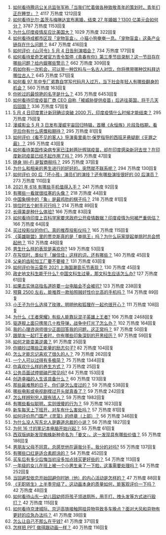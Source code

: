 1. [如何看待腾讯公关总监张军称「当我们忙着做各种致敬青年的策划时，青年们正在睡觉」？](https://www.zhihu.com/question/457759935) 4117 万热度 1212回复
1. [如何看待比尔·盖茨与梅琳达宣布离婚，结束 27 年婚姻？1300 亿美元会如何分？](https://www.zhihu.com/question/457737040) 3787 万热度 1153回复
1. [为什么印度疫情反应比美国大？](https://www.zhihu.com/question/456804640) 1029 万热度 322回复
1. [如何看待成都市区现「宠物盲盒」，小猫小狗奄奄一息。「宠物盲盒」这条产业链存在什么问题？](https://www.zhihu.com/question/457745277) 847 万热度 416回复
1. [如何评价《山河令》5 月 4 日告别演唱会？](https://www.zhihu.com/question/457830518) 734 万热度 177回复
1. [如何看待爱奇艺被官方责令暂停《青春有你》第三季节目录制？这一节目存在哪些问题？给内娱哪些警示？](https://www.zhihu.com/question/457851906) 662 万热度 309回复
1. [假如你有一次机会，可以带一种饮料与一名古人对饮，你将携带哪种饮料拜访哪位古人？](https://www.zhihu.com/question/457665322) 645 万热度 571回复
1. [如何看 97 年中专厂弟靠自学写代码月入过万，当下社会年轻人有哪些翻身的机会？](https://www.zhihu.com/question/457749433) 560 万热度 163回复
1. [你听过的最惊艳的名字是什么？](https://www.zhihu.com/question/265694919) 435 万热度 6453回复
1. [如何看待印度疫苗厂商 CEO 自称「被威胁提供疫苗」后逃往英国，将于几天后回国？](https://www.zhihu.com/question/457628956) 336 万热度 57回复
1. [5 月 4 日印度累计新冠确诊突破 2000 万，印度疫情什么时候才能结束？](https://www.zhihu.com/question/457761447) 295 万热度 75回复
1. [漫威影业 5 月 3 日发布漫威宇宙回归特辑，首曝《永恒族》片段及档期，看完后你有什么感慨和期待？](https://www.zhihu.com/question/457703332) 295 万热度 81回复
1. [如何评价《看不见的客人》导演奥里奥尔·保罗指导的西班牙悬疑剧《无罪之最》？](https://www.zhihu.com/question/453388234) 295 万热度 43回复
1. [如何看待美国传染病专家已注射两针辉瑞疫苗，却在印度感染新冠去世？在印度新冠疫苗已经不起作用了吗？](https://www.zhihu.com/question/457803433) 295 万热度 47回复
1. [随身 Wi-Fi 是智商税吗？](https://www.zhihu.com/question/446103006) 295 万热度 37回复
1. [为什么和相亲的男生进行的好好的，突然就不联系呢？](https://www.zhihu.com/question/455019918) 294 万热度 130回复
1. [如何评价 00 后「坏小孩」演员们的演技？还有哪些演技很好的 00 后演员？](https://www.zhihu.com/question/457684810) 273 万热度 110回复
1. [2021 年 618 有哪些手机值得入手？](https://www.zhihu.com/question/457255298) 241 万热度 92回复
1. [有哪些一看就很哇塞的头像？](https://www.zhihu.com/question/445718825) 218 万热度 44回复
1. [中国象棋中的「象」是最鸡肋的棋子吗？](https://www.zhihu.com/question/39282356) 218 万热度 81回复
1. [排位时五个射手可行吗？](https://www.zhihu.com/question/457347115) 214 万热度 89回复
1. [长得美是种什么体验?](https://www.zhihu.com/question/449683760) 166 万热度 83回复
1. [如何看待印度上百科学家要求政府公开疫情数据？印度疫情为何被严重低估？](https://www.zhihu.com/question/457757785) 166 万热度 64回复
1. [买过投影仪的你们，真的推荐投影仪吗？](https://www.zhihu.com/question/437319206) 165 万热度 115回复
1. [《英雄联盟》里的贾克斯真的是「单挑王」吗？为什么玩家提起单挑时总会想起他？](https://www.zhihu.com/question/457010220) 152 万热度 48回复
1. [男生什么样的表现是喜欢你?](https://www.zhihu.com/question/430805859) 149 万热度 53回复
1. [在写信时，类似于「展信佳」这样的词，还有哪些？](https://www.zhihu.com/question/27590044) 140 万热度 45回复
1. [父亲的齿轮加工厂要不要接？](https://www.zhihu.com/question/450893153) 131 万热度 63回复
1. [如何评价张云雷在 2021 上海国潮音乐节表现？](https://www.zhihu.com/question/457677090) 130 万热度 45回复
1. [政史地文科生能干什么? 中国文科生过量，那文科生应该怎么办?](https://www.zhihu.com/question/455156955) 127 万热度 61回复
1. [如果去实体店指名道姓要一台电脑会不会被坑?](https://www.zhihu.com/question/449490091) 123 万热度 238回复
1. [预算 2500 左右，能推荐一款拍照贼好性价比高的手机吗？](https://www.zhihu.com/question/452624562) 114 万热度 89回复
1. [小王子为什么选择了玫瑰，明明他和狐狸在一起也很开心？](https://www.zhihu.com/question/353104840) 111 万热度 108回复
1. [为什么《王者荣耀》有些人能靠玩混子英雄上王者?](https://www.zhihu.com/question/328458184) 106 万热度 2468回复
1. [驱逐舰上面只携带几十枚导弹，战争中打光了怎么办？](https://www.zhihu.com/question/39027069) 102 万热度 164回复
1. [我的心理咨询师很少正面回答我的问题，这正常吗？](https://www.zhihu.com/question/457615630) 97 万热度 50回复
1. [跟朋友一起打王者时，你有哪些印象深刻的开黑经历？](https://www.zhihu.com/question/457741813) 97 万热度 59回复
1. [如何才能变美逆袭？](https://www.zhihu.com/question/52287991) 91 万热度 25回复
1. [你摘抄过哪些正能量的励志句子?](https://www.zhihu.com/question/449320979) 82 万热度 104回复
1. [怎么才能忘记喜欢了很久的人？](https://www.zhihu.com/question/456682944) 79 万热度 262回复
1. [一个人可以过得有多极简？](https://www.zhihu.com/question/265827355) 75 万热度 1344回复
1. [你喜欢什么样的养生方式？](https://www.zhihu.com/question/456345968) 73 万热度 25回复
1. [公务员面试停顿磕巴常见吗?](https://www.zhihu.com/question/448057643) 64 万热度 153回复
1. [创造幸福的人生该具备什么？](https://www.zhihu.com/question/322796494) 60 万热度 123回复
1. [那些最难熬的日子，你们是怎么度过的？](https://www.zhihu.com/question/452944848) 59 万热度 538回复
1. [哪些电影或电视剧撑过开头就真香了？](https://www.zhihu.com/question/449504220) 59 万热度 242回复
1. [怎么样辨别穷人跟有钱人？](https://www.zhihu.com/question/349437220) 59 万热度 1982回复
1. [有哪些看似聪明，实则很傻的行为？](https://www.zhihu.com/question/60864080) 59 万热度 1623回复
1. [新车每天上下班开，对车有什么害处吗？](https://www.zhihu.com/question/453386492) 57 万热度 81回复
1. [如何评价热门国产《灵笼》的终章（上部）？](https://www.zhihu.com/question/457072944) 56 万热度 346回复
1. [为什么没人写东北人是霸道总裁的小说？](https://www.zhihu.com/question/337970710) 56 万热度 1827回复
1. [为何 16 寸的笔记本电脑开始兴起？](https://www.zhihu.com/question/456973925) 55 万热度 61回复
1. [西双版纳新发现蜘蛛新种命名为「姜文」，这一发现具有哪些价值？](https://www.zhihu.com/question/457371552) 55 万热度 186回复
1. [男朋友父母不同意，总感觉他在逼我分手，我分的对吗?](https://www.zhihu.com/question/455441259) 55 万热度 137回复
1. [有哪些口红是适合素颜涂的？](https://www.zhihu.com/question/321097156) 54 万热度 452回复
1. [买车后有多少后悔当初没多加点钱买更好些的？](https://www.zhihu.com/question/455327014) 54 万热度 113回复
1. [一年级的女儿在班上被一个小男生亲了一下脸，这事需要处理吗？](https://www.zhihu.com/question/449615832) 54 万热度 252回复
1. [当回避型依恋开始回避你时她（他）的内心活动是怎样的？](https://www.zhihu.com/question/337217828) 47 万热度 88回复
1. [《无职转生》上半季完结了，这动画本身的质量如何，能客观评价一下吗？](https://www.zhihu.com/question/450611651) 42 万热度 48回复
1. [如何看待山东一幼儿园幼师将孩子领进厕所，用手打、拽头发等方式进行殴打？](https://www.zhihu.com/question/457486021) 42 万热度 115回复
1. [如何看待京津城际、京沪高铁接触网挂异物导致多车晚点？面对大风和异物有更好的应急办法吗？](https://www.zhihu.com/question/457776220) 41 万热度 39回复
1. [怎么让自己不那么在乎钱?](https://www.zhihu.com/question/453040828) 41 万热度 371回复
1. [怎样把 PPT 做得跟动画一样？](https://www.zhihu.com/question/21539458) 40 万热度 116回复
